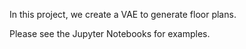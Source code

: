 In this project, we create a VAE to generate floor plans.

Please see the Jupyter Notebooks for examples.

